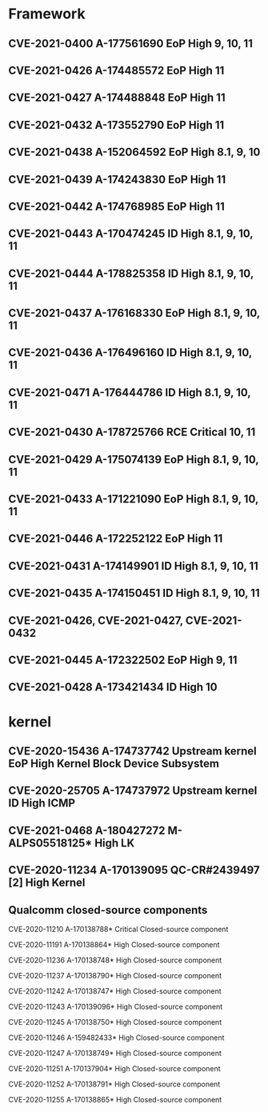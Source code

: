 # Framework

## CVE-2021-0400	A-177561690	EoP	High	9, 10, 11

## CVE-2021-0426	A-174485572	EoP	High	11

## CVE-2021-0427	A-174488848	EoP	High	11

## CVE-2021-0432	A-173552790	EoP	High	11

## CVE-2021-0438	A-152064592	EoP	High	8.1, 9, 10

## CVE-2021-0439	A-174243830	EoP	High	11

## CVE-2021-0442	A-174768985	EoP	High	11

## CVE-2021-0443	A-170474245	ID	High	8.1, 9, 10, 11

## CVE-2021-0444	A-178825358	ID	High	8.1, 9, 10, 11

## CVE-2021-0437	A-176168330	EoP	High	8.1, 9, 10, 11

## CVE-2021-0436	A-176496160	ID	High	8.1, 9, 10, 11

## CVE-2021-0471	A-176444786	ID	High	8.1, 9, 10, 11

## CVE-2021-0430	A-178725766	RCE	Critical	10, 11

## CVE-2021-0429	A-175074139	EoP	High	8.1, 9, 10, 11

## CVE-2021-0433	A-171221090	EoP	High	8.1, 9, 10, 11

## CVE-2021-0446	A-172252122	EoP	High	11

## CVE-2021-0431	A-174149901	ID	High	8.1, 9, 10, 11

## CVE-2021-0435	A-174150451	ID	High	8.1, 9, 10, 11

## CVE-2021-0426, CVE-2021-0427, CVE-2021-0432

## CVE-2021-0445	A-172322502	EoP	High	9, 11

## CVE-2021-0428	A-173421434	ID	High	10

# kernel

## CVE-2020-15436	A-174737742 Upstream kernel	EoP	High	Kernel Block Device Subsystem

## CVE-2020-25705	A-174737972 Upstream kernel	ID	High	ICMP

## CVE-2021-0468	A-180427272 M-ALPS05518125*		High	LK

## CVE-2020-11234	A-170139095 QC-CR#2439497 [2]		High	Kernel

## Qualcomm closed-source components

CVE-2020-11210	A-170138788*		Critical	Closed-source component

CVE-2020-11191	A-170138864*		High	Closed-source component

CVE-2020-11236	A-170138748*		High	Closed-source component

CVE-2020-11237	A-170138790*		High	Closed-source component

CVE-2020-11242	A-170138747*		High	Closed-source component

CVE-2020-11243	A-170139096*		High	Closed-source component

CVE-2020-11245	A-170138750*		High	Closed-source component

CVE-2020-11246	A-159482433*		High	Closed-source component

CVE-2020-11247	A-170138749*		High	Closed-source component

CVE-2020-11251	A-170137904*		High	Closed-source component

CVE-2020-11252	A-170138791*		High	Closed-source component

CVE-2020-11255	A-170138865*		High	Closed-source component
